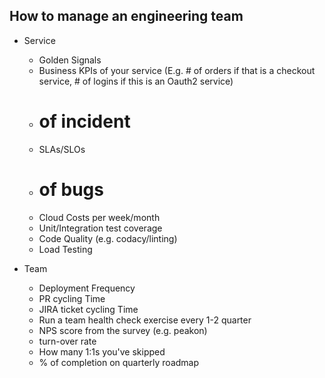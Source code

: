 ## How to manage an engineering team

- Service
    - Golden Signals
    - Business KPIs of your service (E.g. # of orders if that is a checkout service, # of logins if this is an Oauth2 service)
    - # of incident
    - SLAs/SLOs
    - # of bugs
    - Cloud Costs per week/month
    - Unit/Integration test coverage
    - Code Quality (e.g. codacy/linting)
    - Load Testing

- Team
    - Deployment Frequency 
    - PR cycling Time
    - JIRA ticket cycling Time
    - Run a team health check exercise every 1-2 quarter
    - NPS score from the survey (e.g. peakon)
    - turn-over rate
    - How many 1:1s you've skipped
    - % of completion on quarterly roadmap
